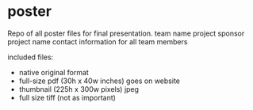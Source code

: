 # poster
Repo of all poster files for final presentation.
team name
project sponsor
project name
contact information for all team members

included files:
- native original format
- full-size pdf (30h x 40w inches) goes on website
- thumbnail (225h x 300w pixels) jpeg
- full size tiff (not as important)
